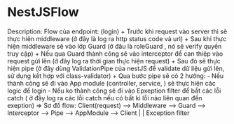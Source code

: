 # NestJSFlow

   Description:
     Flow của endpoint: (login)
        + Trước khi request vào server thì sẽ thực hiện middleware (ở đây là log ra http status code và url)
        + Sau khi thực hiện middleware sẽ vào lớp Guard (ở đâu là roleGuard , nó sẽ verify quyền truy cập)
        + Nếu qua Guard thành công sẽ vào interceptor để can thiệp vào request gửi lên (ở đây log ra thời gian thực hiện request)
        + Sau đó sẽ thực hiện pipe (ở đây dùng ValidationPipe của nestJS để validate dữ liệu gửi lên, sử dụng kết hợp với class-validator)
        + Qua bước pipe sẽ có 2 hướng:
           - Nếu thành công sẽ đi vào App module (controller, service, ) sẽ thực hiện các logic để login
           - Nếu ko thành công sẽ đi vào Epxeption filter để bắt các lỗi catch ( ở đây log ra các lỗi catch nếu có bất kì lỗi nào liên quan đến exeption)
        => Sơ đồ flow: 
            Client(request) --> Middleware --> Guard --> Interceptor --> Pipe --> AppModule -->  Client
                                                                                    |
                                                                                    |
                                                                                Exception filter   
